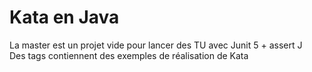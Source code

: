 # Kata en Java
La master est un projet vide pour lancer des TU avec Junit 5 + assert J  
Des tags contiennent des exemples de réalisation de Kata

